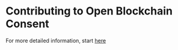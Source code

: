 # Contributing to Open Blockchain Consent

For more detailed information, start [here](https://github.com/blockchainconsent/blockchainconsent/blob/main/README.md)
